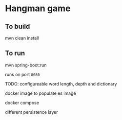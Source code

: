 # Hangman game

## To build
mvn clean install


## To run

mvn spring-boot:run

runs on port `8080`


TODO:
configureable word length, depth and dictionary

docker image to populate es image

docker compose 

different persistence layer
